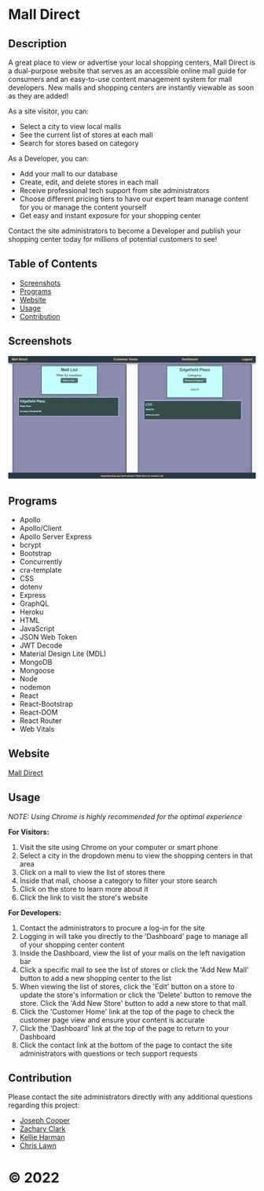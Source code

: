 # Mall Direct

## Description
A great place to view or advertise your local shopping centers, Mall Direct is a dual-purpose website that serves as an accessible online mall guide for consumers and an easy-to-use content management system for mall developers. New malls and shopping centers are instantly viewable as soon as they are added!

As a site visitor, you can:
* Select a city to view local malls
* See the current list of stores at each mall
* Search for stores based on category

As a Developer, you can:
* Add your mall to our database
* Create, edit, and delete stores in each mall
* Receive professional tech support from site administrators
* Choose different pricing tiers to have our expert team manage content for you or manage the content yourself
* Get easy and instant exposure for your shopping center

Contact the site administrators to become a Developer and publish your shopping center today for millions of potential customers to see!

## **Table of Contents**
* [Screenshots](#screenshots)
* [Programs](#programs)
* [Website](#website)
* [Usage](#usage)
* [Contribution](#contribution)

## **Screenshots**
![Mall Direct homepage screenshot](./client/assets/mall-direct-customer-homepage.jpg)

## **Programs**
* Apollo
* Apollo/Client
* Apollo Server Express
* bcrypt
* Bootstrap
* Concurrently
* cra-template
* CSS
* dotenv
* Express
* GraphQL
* Heroku
* HTML
* JavaScript
* JSON Web Token
* JWT Decode
* Material Design Lite (MDL)
* MongoDB
* Mongoose
* Node
* nodemon
* React
* React-Bootstrap
* React-DOM
* React Router
* Web Vitals

## **Website**
<a href="https://mall-direct.herokuapp.com/" target="_blank">Mall Direct</a>

## **Usage**
*NOTE: Using Chrome is highly recommended for the optimal experience*

**For Visitors:**
1. Visit the site using Chrome on your computer or smart phone
2. Select a city in the dropdown menu to view the shopping centers in that area
3. Click on a mall to view the list of stores there
4. Inside that mall, choose a category to filter your store search
5. Click on the store to learn more about it
6. Click the link to visit the store's website

**For Developers:**
1. Contact the administrators to procure a log-in for the site
2. Logging in will take you directly to the 'Dashboard' page to manage all of your shopping center content
3. Inside the Dashboard, view the list of your malls on the left navigation bar
4. Click a specific mall to see the list of stores or click the 'Add New Mall' button to add a new shopping center to the list
5. When viewing the list of stores, click the 'Edit' button on a store to update the store's information or click the 'Delete' button to remove the store.  Click the 'Add New Store' button to add a new store to that mall.
6. Click the 'Customer Home' link at the top of the page to check the customer page view and ensure your content is accurate
7. Click the 'Dashboard' link at the top of the page to return to your Dashboard
8. Click the contact link at the bottom of the page to contact the site administrators with questions or tech support requests

## **Contribution**
Please contact the site administrators directly with any additional questions regarding this project:
* [Joseph Cooper](https://github.com/JosephJamesCoop)
* [Zachary Clark](https://github.com/zaclark369)
* [Kellie Harman](https://github.com/knharman)
* [Chris Lawn](https://github.com/ChristopherLawn)

# ©️ 2022